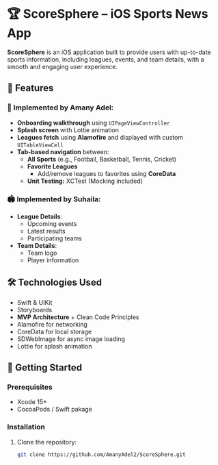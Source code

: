 # 🏆 ScoreSphere – iOS Sports News App

**ScoreSphere** is an iOS application built to provide users with up-to-date sports information, including leagues, events, and team details, with a smooth and engaging user experience.

## 📱 Features

### 👤 Implemented by Amany Adel:
- **Onboarding walkthrough** using `UIPageViewController`
- **Splash screen** with Lottie animation
- **Leagues fetch** using **Alamofire** and displayed with custom `UITableViewCell`
- **Tab-based navigation** between:
  - **All Sports** (e.g., Football, Basketball, Tennis, Cricket)
  - **Favorite Leagues**
    - Add/remove leagues to favorites using **CoreData**
  - **Unit Testing:** XCTest (Mocking included)

### 🏟️ Implemented by Suhaila:
- **League Details**:
  - Upcoming events
  - Latest results
  - Participating teams
- **Team Details**:
  - Team logo
  - Player information

## 🛠️ Technologies Used
- Swift & UIKit
- Storyboards
- **MVP Architecture** + Clean Code Principles
- Alamofire for networking
- CoreData for local storage
- SDWebImage for async image loading
- Lottie for splash animation

## 🚀 Getting Started

### Prerequisites
- Xcode 15+
- CocoaPods / Swift pakage

### Installation
1. Clone the repository:
   ```bash
   git clone https://github.com/AmanyAdel2/ScoreSphere.git
